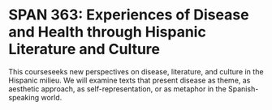 # SPAN 363: Experiences of Disease and Health through Hispanic Literature and Culture

This courseseeks new perspectives on disease, literature, and culture in the Hispanic milieu. We will examine texts that present disease as theme, as aesthetic approach, as self-representation, or as metaphor in the Spanish-speaking world.